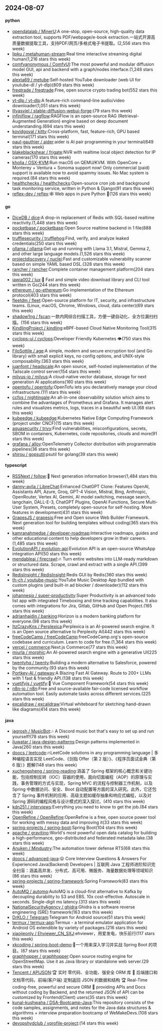 ## 2024-08-07

#### python
* [opendatalab / MinerU](https://github.com/opendatalab/MinerU):A one-stop, open-source, high-quality data extraction tool, supports PDF/webpage/e-book extraction.一站式开源高质量数据提取工具，支持PDF/网页/多格式电子书提取。(2,556 stars this week)
* [lipku / metahuman-stream](https://github.com/lipku/metahuman-stream):Real time interactive streaming digital human(1,216 stars this week)
* [comfyanonymous / ComfyUI](https://github.com/comfyanonymous/ComfyUI):The most powerful and modular diffusion model GUI, api and backend with a graph/nodes interface.(1,248 stars this week)
* [alexta69 / metube](https://github.com/alexta69/metube):Self-hosted YouTube downloader (web UI for youtube-dl / yt-dlp)(809 stars this week)
* [freqtrade / freqtrade](https://github.com/freqtrade/freqtrade):Free, open source crypto trading bot(552 stars this week)
* [yt-dlp / yt-dlp](https://github.com/yt-dlp/yt-dlp):A feature-rich command-line audio/video downloader(1,051 stars this week)
* [lllyasviel / stable-diffusion-webui-forge](https://github.com/lllyasviel/stable-diffusion-webui-forge):(79 stars this week)
* [infiniflow / ragflow](https://github.com/infiniflow/ragflow):RAGFlow is an open-source RAG (Retrieval-Augmented Generation) engine based on deep document understanding.(694 stars this week)
* [kovidgoyal / kitty](https://github.com/kovidgoyal/kitty):Cross-platform, fast, feature-rich, GPU based terminal(171 stars this week)
* [paul-gauthier / aider](https://github.com/paul-gauthier/aider):aider is AI pair programming in your terminal(649 stars this week)
* [blakeblackshear / frigate](https://github.com/blakeblackshear/frigate):NVR with realtime local object detection for IP cameras(170 stars this week)
* [kholia / OSX-KVM](https://github.com/kholia/OSX-KVM):Run macOS on QEMU/KVM. With OpenCore + Monterey + Ventura + Sonoma support now! Only commercial (paid) support is available now to avoid spammy issues. No Mac system is required.(84 stars this week)
* [healthchecks / healthchecks](https://github.com/healthchecks/healthchecks):Open-source cron job and background task monitoring service, written in Python & Django(91 stars this week)
* [reflex-dev / reflex](https://github.com/reflex-dev/reflex):🕸️ Web apps in pure Python 🐍(126 stars this week)

#### go
* [DiceDB / dice](https://github.com/DiceDB/dice):A drop-in replacement of Redis with SQL-based realtime reactivity.(1,448 stars this week)
* [pocketbase / pocketbase](https://github.com/pocketbase/pocketbase):Open Source realtime backend in 1 file(888 stars this week)
* [trufflesecurity / trufflehog](https://github.com/trufflesecurity/trufflehog):Find, verify, and analyze leaked credentials(250 stars this week)
* [ollama / ollama](https://github.com/ollama/ollama):Get up and running with Llama 3.1, Mistral, Gemma 2, and other large language models.(1,526 stars this week)
* [projectdiscovery / nuclei](https://github.com/projectdiscovery/nuclei):Fast and customizable vulnerability scanner based on simple YAML based DSL.(328 stars this week)
* [rancher / rancher](https://github.com/rancher/rancher):Complete container management platform(204 stars this week)
* [iawia002 / lux](https://github.com/iawia002/lux):👾 Fast and simple video download library and CLI tool written in Go(244 stars this week)
* [ethereum / go-ethereum](https://github.com/ethereum/go-ethereum):Go implementation of the Ethereum protocol(403 stars this week)
* [fleetdm / fleet](https://github.com/fleetdm/fleet):Open-source platform for IT, security, and infrastructure teams. (Linux, macOS, Chrome, Windows, cloud, data center)(69 stars this week)
* [shadow1ng / fscan](https://github.com/shadow1ng/fscan):一款内网综合扫描工具，方便一键自动化、全方位漏扫扫描。(156 stars this week)
* [KindlingProject / kindling](https://github.com/KindlingProject/kindling):eBPF-based Cloud Native Monitoring Tool(315 stars this week)
* [cyclops-ui / cyclops](https://github.com/cyclops-ui/cyclops):Developer Friendly Kubernetes 👁️(750 stars this week)
* [FiloSottile / age](https://github.com/FiloSottile/age):A simple, modern and secure encryption tool (and Go library) with small explicit keys, no config options, and UNIX-style composability.(363 stars this week)
* [juanfont / headscale](https://github.com/juanfont/headscale):An open source, self-hosted implementation of the Tailscale control server(154 stars this week)
* [milvus-io / milvus](https://github.com/milvus-io/milvus):A cloud-native vector database, storage for next generation AI applications(160 stars this week)
* [opentofu / opentofu](https://github.com/opentofu/opentofu):OpenTofu lets you declaratively manage your cloud infrastructure.(111 stars this week)
* [ccfos / nightingale](https://github.com/ccfos/nightingale):An all-in-one observability solution which aims to combine the advantages of Prometheus and Grafana. It manages alert rules and visualizes metrics, logs, traces in a beautiful web UI.(68 stars this week)
* [kubeedge / kubeedge](https://github.com/kubeedge/kubeedge):Kubernetes Native Edge Computing Framework (project under CNCF)(15 stars this week)
* [aquasecurity / trivy](https://github.com/aquasecurity/trivy):Find vulnerabilities, misconfigurations, secrets, SBOM in containers, Kubernetes, code repositories, clouds and more(91 stars this week)
* [grafana / alloy](https://github.com/grafana/alloy):OpenTelemetry Collector distribution with programmable pipelines(36 stars this week)
* [shirou / gopsutil](https://github.com/shirou/gopsutil):psutil for golang(39 stars this week)

#### typescript
* [RSSNext / follow](https://github.com/RSSNext/follow):🧡 Next generation information browser(1,484 stars this week)
* [danny-avila / LibreChat](https://github.com/danny-avila/LibreChat):Enhanced ChatGPT Clone: Features OpenAI, Assistants API, Azure, Groq, GPT-4 Vision, Mistral, Bing, Anthropic, OpenRouter, Vertex AI, Gemini, AI model switching, message search, langchain, DALL-E-3, ChatGPT Plugins, OpenAI Functions, Secure Multi-User System, Presets, completely open-source for self-hosting. More features in development(431 stars this week)
* [GrapesJS / grapesjs](https://github.com/GrapesJS/grapesjs):Free and Open source Web Builder Framework. Next generation tool for building templates without coding(365 stars this week)
* [kamranahmedse / developer-roadmap](https://github.com/kamranahmedse/developer-roadmap):Interactive roadmaps, guides and other educational content to help developers grow in their careers.(1,485 stars this week)
* [EvolutionAPI / evolution-api](https://github.com/EvolutionAPI/evolution-api):Evolution API is an open-source WhatsApp integration API(50 stars this week)
* [mendableai / firecrawl](https://github.com/mendableai/firecrawl):🔥 Turn entire websites into LLM-ready markdown or structured data. Scrape, crawl and extract with a single API.(399 stars this week)
* [RedisInsight / RedisInsight](https://github.com/RedisInsight/RedisInsight):Redis GUI by Redis(360 stars this week)
* [th-ch / youtube-music](https://github.com/th-ch/youtube-music):YouTube Music Desktop App bundled with custom plugins (and built-in ad blocker / downloader)(112 stars this week)
* [johannesjo / super-productivity](https://github.com/johannesjo/super-productivity):Super Productivity is an advanced todo list app with integrated Timeboxing and time tracking capabilities. It also comes with integrations for Jira, Gitlab, GitHub and Open Project.(165 stars this week)
* [adrianhajdin / banking](https://github.com/adrianhajdin/banking):Horizon is a modern banking platform for everyone.(98 stars this week)
* [ItzCrazyKns / Perplexica](https://github.com/ItzCrazyKns/Perplexica):Perplexica is an AI-powered search engine. It is an Open source alternative to Perplexity AI(442 stars this week)
* [freeCodeCamp / freeCodeCamp](https://github.com/freeCodeCamp/freeCodeCamp):freeCodeCamp.org's open-source codebase and curriculum. Learn to code for free.(1,364 stars this week)
* [vercel / commerce](https://github.com/vercel/commerce):Next.js Commerce(77 stars this week)
* [miurla / morphic](https://github.com/miurla/morphic):An AI-powered search engine with a generative UI(225 stars this week)
* [twentyhq / twenty](https://github.com/twentyhq/twenty):Building a modern alternative to Salesforce, powered by the community.(93 stars this week)
* [Portkey-AI / gateway](https://github.com/Portkey-AI/gateway):A Blazing Fast AI Gateway. Route to 200+ LLMs with 1 fast & friendly API.(138 stars this week)
* [vuetifyjs / vuetify](https://github.com/vuetifyjs/vuetify):🐉 Vue Component Framework(54 stars this week)
* [n8n-io / n8n](https://github.com/n8n-io/n8n):Free and source-available fair-code licensed workflow automation tool. Easily automate tasks across different services.(225 stars this week)
* [excalidraw / excalidraw](https://github.com/excalidraw/excalidraw):Virtual whiteboard for sketching hand-drawn like diagrams(414 stars this week)

#### java
* [jagrosh / MusicBot](https://github.com/jagrosh/MusicBot):🎶 A Discord music bot that's easy to set up and run yourself!(78 stars this week)
* [iluwatar / java-design-patterns](https://github.com/iluwatar/java-design-patterns):Design patterns implemented in Java(260 stars this week)
* [doocs / leetcode](https://github.com/doocs/leetcode):🔥LeetCode solutions in any programming language | 多种编程语言实现 LeetCode、《剑指 Offer（第 2 版）》、《程序员面试金典（第 6 版）》题解(148 stars this week)
* [xuchengsheng / spring-reading](https://github.com/xuchengsheng/spring-reading):涵盖了 Spring 框架的核心概念和关键功能，包括控制反转（IOC）容器的使用，面向切面编程（AOP）的原理与实践，事务管理的方式与实现，Spring MVC 的流程与控制器工作机制，以及 Spring 中数据访问、安全、Boot 自动配置等方面的深入研究。此外，它还包含了 Spring 事件机制的应用、高级主题如缓存抽象和响应式编程，以及对 Spring 源码的编程风格与设计模式的深入探讨。(410 stars this week)
* [kdn251 / interviews](https://github.com/kdn251/interviews):Everything you need to know to get the job.(84 stars this week)
* [OpenRefine / OpenRefine](https://github.com/OpenRefine/OpenRefine):OpenRefine is a free, open source power tool for working with messy data and improving it(33 stars this week)
* [spring-projects / spring-boot](https://github.com/spring-projects/spring-boot):Spring Boot(104 stars this week)
* [apache / gravitino](https://github.com/apache/gravitino):World's most powerful open data catalog for building a high-performance, geo-distributed and federated metadata lake.(38 stars this week)
* [Anuken / Mindustry](https://github.com/Anuken/Mindustry):The automation tower defense RTS(68 stars this week)
* [doocs / advanced-java](https://github.com/doocs/advanced-java):😮 Core Interview Questions & Answers For Experienced Java(Backend) Developers | 互联网 Java 工程师进阶知识完全扫盲：涵盖高并发、分布式、高可用、微服务、海量数据处理等领域知识(86 stars this week)
* [spring-projects / spring-framework](https://github.com/spring-projects/spring-framework):Spring Framework(83 stars this week)
* [AutoMQ / automq](https://github.com/AutoMQ/automq):AutoMQ is a cloud-first alternative to Kafka by decoupling durability to S3 and EBS. 10x cost-effective. Autoscale in seconds. Single-digit ms latency.(313 stars this week)
* [NationalSecurityAgency / ghidra](https://github.com/NationalSecurityAgency/ghidra):Ghidra is a software reverse engineering (SRE) framework(163 stars this week)
* [DrKLO / Telegram](https://github.com/DrKLO/Telegram):Telegram for Android source(51 stars this week)
* [termux / termux-app](https://github.com/termux/termux-app):Termux - a terminal emulator application for Android OS extendible by variety of packages.(216 stars this week)
* [xiaojieonly / Ehviewer_CN_SXJ](https://github.com/xiaojieonly/Ehviewer_CN_SXJ):ehviewer，用爱发电，快乐前行(117 stars this week)
* [xkcoding / spring-boot-demo](https://github.com/xkcoding/spring-boot-demo):🚀一个用来深入学习并实战 Spring Boot 的项目。(67 stars this week)
* [graphhopper / graphhopper](https://github.com/graphhopper/graphhopper):Open source routing engine for OpenStreetMap. Use it as Java library or standalone web server.(29 stars this week)
* [Tencent / APIJSON](https://github.com/Tencent/APIJSON):🏆 实时 零代码、全功能、强安全 ORM 库 🚀 后端接口和文档零代码，前端(客户端) 定制返回 JSON 的数据和结构 🏆 Real-Time coding-free, powerful and secure ORM 🚀 providing APIs and Docs without coding by Backend, and the returned JSON of API can be customized by Frontend(Client) users(35 stars this week)
* [kunal-kushwaha / DSA-Bootcamp-Java](https://github.com/kunal-kushwaha/DSA-Bootcamp-Java):This repository consists of the code samples, assignments, and notes for the Java data structures & algorithms + interview preparation bootcamp of WeMakeDevs.(108 stars this week)
* [devopshydclub / vprofile-project](https://github.com/devopshydclub/vprofile-project):(14 stars this week)
